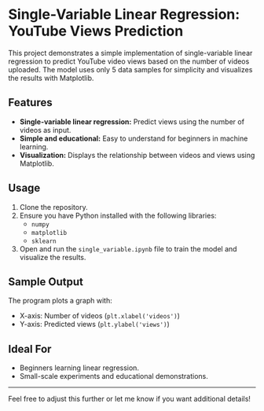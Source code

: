 # Single-Variable Linear Regression: YouTube Views Prediction

This project demonstrates a simple implementation of single-variable linear regression to predict YouTube video views based on the number of videos uploaded. The model uses only 5 data samples for simplicity and visualizes the results with Matplotlib.

## Features

- **Single-variable linear regression:** Predict views using the number of videos as input.
- **Simple and educational:** Easy to understand for beginners in machine learning.
- **Visualization:** Displays the relationship between videos and views using Matplotlib.

## Usage

1. Clone the repository.
2. Ensure you have Python installed with the following libraries:
   - `numpy`
   - `matplotlib`
   - `sklearn`
3. Open and run the `single_variable.ipynb` file to train the model and visualize the results.

## Sample Output

The program plots a graph with:
- X-axis: Number of videos (`plt.xlabel('videos')`)
- Y-axis: Predicted views (`plt.ylabel('views')`)

## Ideal For

- Beginners learning linear regression.
- Small-scale experiments and educational demonstrations.

---

Feel free to adjust this further or let me know if you want additional details!
